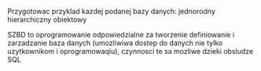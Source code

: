 Przygotowac przyklad kazdej podanej bazy danych:
jednorodny
hierarchiczny
obiektowy


SZBD to oprogramowanie odpowiedzialne za tworzenie definiowanie i zarzadzanie baza danych (umozliwiwa dostep do danych nie tylko uzytkownikom i oprogramowaqiu), czynnosci te sa mozliwe dzieki obsludze SQL